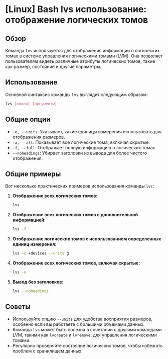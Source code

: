 # [Linux] Bash lvs использование: отображение логических томов

## Обзор
Команда `lvs` используется для отображения информации о логических томах в системе управления логическими томами (LVM). Она позволяет пользователям видеть различные атрибуты логических томов, такие как размер, состояние и другие параметры.

## Использование
Основной синтаксис команды `lvs` выглядит следующим образом:

```bash
lvs [опции] [аргументы]
```

## Общие опции
- `-o, --units`: Указывает, какие единицы измерения использовать для отображения размеров.
- `-a, --all`: Показывает все логические тома, включая скрытые.
- `-f, --full`: Отображает полную информацию о логических томах.
- `--noheadings`: Убирает заголовки из вывода для более чистого отображения.

## Общие примеры
Вот несколько практических примеров использования команды `lvs`:

1. **Отображение всех логических томов:**
   ```bash
   lvs
   ```

2. **Отображение всех логических томов с дополнительной информацией:**
   ```bash
   lvs -f
   ```

3. **Отображение логических томов с использованием определенных единиц измерения:**
   ```bash
   lvs -o +devices --units g
   ```

4. **Отображение всех логических томов, включая скрытые:**
   ```bash
   lvs -a
   ```

5. **Вывод без заголовков:**
   ```bash
   lvs --noheadings
   ```

## Советы
- Используйте опцию `--units` для удобства восприятия размеров, особенно если вы работаете с большими объемами данных.
- Команда `lvs` может быть полезна в сочетании с другими командами LVM, такими как `lvcreate` и `lvremove`, для управления логическими томами.
- Регулярно проверяйте состояние логических томов, чтобы избежать проблем с хранилищем данных.